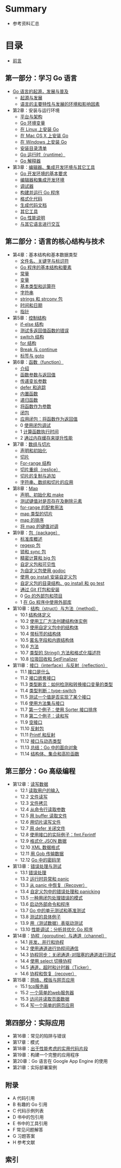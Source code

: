 # Summary

* 参考资料汇总

# 目录
* [前言](eBook/preface.md)

## 第一部分：学习 Go 语言

* [Go 语言的起源，发展与普及]()
	*  [起源与发展](eBook/01.1.md)
	*  [语言的主要特性与发展的环境和影响因素](eBook/01.2.md)
* 第2章：安装与运行环境
	*  [平台与架构](eBook/02.1.md)
	*  [Go 环境变量](eBook/02.2.md)
	*  [在 Linux 上安装 Go](eBook/02.3.md)
	*  [在 Mac OS X 上安装 Go](eBook/02.4.md)
	*  [在 Windows 上安装 Go](eBook/02.5.md)
	*  [安装目录清单](eBook/02.6.md)
	*  [Go 运行时（runtime）](eBook/02.7.md)
	*  [Go 解释器](eBook/02.8.md)
* 第3章：[编辑器、集成开发环境与其它工具](eBook/03.0.md)
	*  [Go 开发环境的基本要求](eBook/03.1.md)
	*  [编辑器和集成开发环境](eBook/03.2.md)
	*  [调试器](eBook/03.3.md)
	*  [构建并运行 Go 程序](eBook/03.4.md)
	*  [格式化代码](eBook/03.5.md)
	*  [生成代码文档](eBook/03.6.md)
	*  [其它工具](eBook/03.7.md)
	*  [Go 性能说明](eBook/03.8.md)
	*  [与其它语言进行交互](eBook/03.9.md)

## 第二部分：语言的核心结构与技术

* 第4章：基本结构和基本数据类型
	*  [文件名、关键字与标识符](eBook/04.1.md)
	*  [Go 程序的基本结构和要素](eBook/04.2.md)
	*  [常量](eBook/04.3.md)
	*  [变量](eBook/04.4.md)
	*  [基本类型和运算符](eBook/04.5.md)
	*  [字符串](eBook/04.6.md)
	*  [strings 和 strconv 包](eBook/04.7.md)
	*  [时间和日期](eBook/04.8.md)
	*  [指针](eBook/04.9.md)
* 第5章：[控制结构](eBook/05.0.md)
	*  [if-else 结构](eBook/05.1.md)
	*  [测试多返回值函数的错误](eBook/05.2.md)
	*  [switch 结构](eBook/05.3.md)
	*  [for 结构](eBook/05.4.md)
	*  [Break 与 continue](eBook/05.5.md)
	*  [标签与 goto](eBook/05.6.md)
* 第6章：[函数（function）](eBook/06.0.md)
	*  [介绍](eBook/06.1.md)
	*  [函数参数与返回值](eBook/06.2.md)
	*  [传递变长参数](eBook/06.3.md)
	*  [defer 和追踪](eBook/06.4.md)
	*  [内置函数](eBook/06.5.md)
	*  [递归函数](eBook/06.6.md)
	*  [将函数作为参数](eBook/06.7.md)
	*  [闭包](eBook/06.8.md)
	*  [应用闭包：将函数作为返回值](eBook/06.9.md)
	* 0 [使用闭包调试](eBook/06.10.md)
	* 1 [计算函数执行时间](eBook/06.11.md)
	* 2 [通过内存缓存来提升性能](eBook/06.12.md)
* 第7章：[数组与切片](eBook/07.0.md)
	*  [声明和初始化](eBook/07.1.md)
	*  [切片](eBook/07.2.md)
	*  [For-range 结构](eBook/07.3.md)
	*  [切片重组（reslice）](eBook/07.4.md)
	*  [切片的复制与追加](eBook/07.5.md)
	*  [字符串、数组和切片的应用](eBook/07.6.md)
* 第8章：[Map](eBook/08.0.md)
	*  [声明、初始化和 make](eBook/08.1.md)
	*  [测试键值对是否存在及删除元素](eBook/08.2.md)
	*  [for-range 的配套用法](eBook/08.3.md)
	*  [map 类型的切片](eBook/08.4.md)
	*  [map 的排序](eBook/08.5.md)
	*  [将 map 的键值对调](eBook/08.6.md)
* 第9章：[包（package）](eBook/09.0.md)
	*  [标准库概述](eBook/09.1.md)
	*  [regexp 包](eBook/09.2.md)
	*  [锁和 sync 包](eBook/09.3.md)
	*  [精密计算和 big 包](eBook/09.4.md)
	*  [自定义包和可见性](eBook/09.5.md)
	*  [为自定义包使用 godoc](eBook/09.6.md)
	*  [使用 go install 安装自定义包](eBook/09.7.md)
	*  [自定义包的目录结构、go install 和 go test](eBook/09.8.md)
	*  [通过 Git 打包和安装](eBook/09.9.md)
	* 0 [Go 的外部包和项目](eBook/09.10.md)
	* 1 [在 Go 程序中使用外部库](eBook/09.11.md)
* 第10章：[结构（struct）与方法（method）](eBook/10.0.md)
    * 10.1 [结构体定义](eBook/10.1.md)
    * 10.2 [使用工厂方法创建结构体实例](eBook/10.2.md)
    * 10.3 [使用自定义包中的结构体](eBook/10.3.md)
    * 10.4 [带标签的结构体](eBook/10.4.md)
    * 10.5 [匿名字段和内嵌结构体](eBook/10.5.md)
    * 10.6 [方法](eBook/10.6.md)
    * 10.7 [类型的 String() 方法和格式化描述符](eBook/10.7.md)
    * 10.8 [垃圾回收和 SetFinalizer](eBook/10.8.md)
* 第11章：[接口（interface）与反射（reflection）](eBook/11.0.md)
    * 11.1 [接口是什么](eBook/11.1.md)
    * 11.2 [接口嵌套接口](eBook/11.2.md)
    * 11.3 [类型断言：如何检测和转换接口变量的类型](eBook/11.3.md)
    * 11.4 [类型判断：type-switch](eBook/11.4.md)
    * 11.5 [测试一个值是否实现了某个接口](eBook/11.5.md)
    * 11.6 [使用方法集与接口](eBook/11.6.md)
    * 11.7 [第一个例子：使用 Sorter 接口排序](eBook/11.7.md)
    * 11.8 [第二个例子：读和写](eBook/11.8.md)
    * 11.9 [空接口](eBook/11.9.md)
    * 11.10 [反射包](eBook/11.10.md)
    * 11.11 [Printf 和反射](eBook/11.11.md)
    * 11.12 [接口与动态类型](eBook/11.12.md)
    * 11.13 [总结：Go 中的面向对象](eBook/11.13.md)
    * 11.14 [结构体、集合和高阶函数](eBook/11.14.md)

## 第三部分：Go 高级编程

* 第12章：[读写数据](eBook/12.0.md)
    * 12.1 [读取用户的输入](eBook/12.1.md)
    * 12.2 [文件读写](eBook/12.2.md)
    * 12.3 [文件拷贝](eBook/12.3.md)
    * 12.4 [从命令行读取参数](eBook/12.4.md)
    * 12.5 [用 buffer 读取文件](eBook/12.5.md)
    * 12.6 [用切片读写文件](eBook/12.6.md)
    * 12.7 [用 defer 关闭文件](eBook/12.7.md)
    * 12.8 [使用接口的实际例子：fmt.Fprintf](eBook/12.8.md)
    * 12.9 [格式化 JSON 数据](eBook/12.9.md)
    * 12.10 [XML 数据格式](eBook/12.10.md)
    * 12.11 [用 Gob 传输数据](eBook/12.11.md)
    * 12.12 [Go 中的密码学](eBook/12.12.md)
* 第13章：[错误处理与测试](eBook/13.0.md)
    * 13.1 [错误处理](eBook/13.1.md)
    * 13.2 [运行时异常和 panic](eBook/13.2.md)
    * 13.3 [从 panic 中恢复（Recover）](eBook/13.3.md)
    * 13.4 [自定义包中的错误处理和 panicking](eBook/13.4.md)
    * 13.5 [一种用闭包处理错误的模式](eBook/13.5.md)
    * 13.6 [启动外部命令和程序](eBook/13.6.md)
    * 13.7 [Go 中的单元测试和基准测试](eBook/13.7.md)
    * 13.8 [测试的具体例子](eBook/13.8.md)
    * 13.9 [用（测试数据）表驱动测试](eBook/13.9.md)
    * 13.10 [性能调试：分析并优化 Go 程序](eBook/13.10.md)
* 第14章：[协程（goroutine）与通道（channel）](eBook/14.0.md)
    * 14.1 [并发、并行和协程](eBook/14.1.md)
    * 14.2 [使用通道进行协程间通信](eBook/14.2.md)
    * 14.3 [协程同步：关闭通道-对阻塞的通道进行测试](eBook/14.3.md)
    * 14.4 [使用 select 切换协程](eBook/14.4.md)
    * 14.5 [通道，超时和计时器（Ticker）](eBook/14.5.md)
    * 14.6 [协程和恢复（recover）](eBook/14.6.md)
* 第15章：[网络、模版与网页应用](eBook/15.0.md)
    * 15.1 [tcp服务器](eBook/15.1.md)
    * 15.2 [一个简单的web服务器](eBook/15.2.md)
    * 15.3 [访问并读取页面数据](eBook/15.3.md)
    * 15.4 [写一个简单的网页应用](eBook/15.4.md)

## 第四部分：实际应用

* 第16章：常见的陷阱与错误
* 第17章：模式
* 第18章：[出于性能考虑的实用代码片段](eBook/18.0.md)
* 第19章：构建一个完整的应用程序
* 第20章：Go 语言在 Google App Engine 的使用
* 第21章：实际部署案例

## 附录

* A 代码引用
* B 有趣的 Go 引用
* C 代码示例列表
* D 书中的包引用
* E 书中的工具引用
* F 常见问题解答
* G 习题答案
* H 参考文献

## 索引
